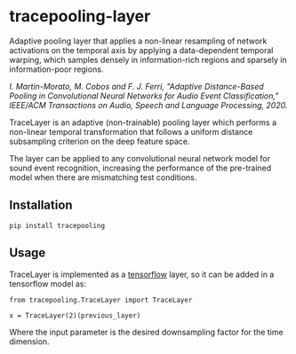 # tracepooling-layer
Adaptive pooling layer that applies a non-linear resampling of network activations on the temporal axis by applying a data-dependent temporal warping, which samples densely in information-rich regions and sparsely in information-poor regions.

*I. Martin-Morato, M. Cobos and F. J. Ferri, "Adaptive Distance-Based Pooling in Convolutional Neural Networks for Audio Event Classification," IEEE/ACM Transactions on Audio, Speech and Language Processing, 2020.*

TraceLayer is an adaptive (non-trainable) pooling layer which performs a non-linear temporal
transformation that follows a uniform distance subsampling criterion on the deep feature space.

The layer can be applied to any convolutional neural network model for sound event recognition, 
increasing the performance of the pre-trained model when there are mismatching test conditions.

Installation
------------

```
pip install tracepooling
```


Usage
-----
TraceLayer is implemented as a [tensorflow](https://www.tensorflow.org/) layer, so it can be added in a tensorflow model as:


```
from tracepooling.TraceLayer import TraceLayer
```

```
x = TraceLayer(2)(previous_layer)
```
Where the input parameter is the desired downsampling factor for the time dimension.